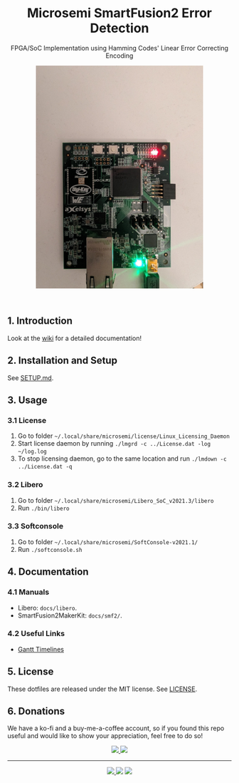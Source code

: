 <h1 align="center">Microsemi SmartFusion2 Error Detection</h1>
<p align="center">
  FPGA/SoC Implementation using Hamming Codes' Linear Error Correcting Encoding
  <center>
  <img src="./.github/assets/example.jpg" align="middle" alt="Example"
       height="500">
  </center>
</p>
<br>

## 1. Introduction
Look at the [wiki](https://github.com/duclos-cavalcanti/microsemi-error-detection/wiki) for a detailed documentation!

## 2. Installation and Setup
See [SETUP.md](SETUP.md).

## 3. Usage
### 3.1 License
1. Go to folder `~/.local/share/microsemi/license/Linux_Licensing_Daemon`
2. Start license daemon by running `./lmgrd -c ../License.dat -log ~/log.log`
3. To stop licensing daemon, go to the same location and run `./lmdown -c ../License.dat -q`

### 3.2 Libero
1. Go to folder `~/.local/share/microsemi/Libero_SoC_v2021.3/libero`
2. Run `./bin/libero`

### 3.3 Softconsole
1. Go to folder `~/.local/share/microsemi/SoftConsole-v2021.1/`
2. Run `./softconsole.sh`

## 4. Documentation
### 4.1 Manuals
- Libero: `docs/libero`.
- SmartFusion2MakerKit: `docs/smf2/`.

### 4.2 Useful Links
- [Gantt Timelines](https://www.onlinegantt.com/#/gantt)

## 5. License
These dotfiles are released under the MIT license. See [LICENSE](LICENSE).

## 6. Donations
We have a ko-fi and a buy-me-a-coffee account, so if you found this repo useful and would like to show your appreciation, feel free to do so!

<p align="center">
<a href="https://ko-fi.com/duclos">
<img src="https://img.shields.io/badge/donation-ko--fi-red.svg">
</a>

<a href="https://www.buymeacoffee.com/danielduclos">
<img src="https://img.shields.io/badge/donation-buy--me--coffee-green.svg">
</a>

</p>

---
<p align="center">
<a href="https://github.com/duclos-cavalcanti/templates/LICENSE">
  <img src="https://img.shields.io/badge/license-MIT-blue.svg" />
</a>
<a>
  <img src="https://img.shields.io/github/languages/code-size/duclos-cavalcanti/microsemi-error-detection.svg" />
</a>
<a>
  <img src="https://img.shields.io/github/commit-activity/m/duclos-cavalcanti/microsemi-error-detection.svg" />
</a>
</p>

